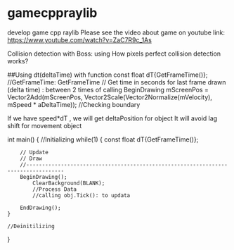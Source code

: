 # gamecppraylib
develop game cpp raylib
Please see the video about game on youtube link: https://www.youtube.com/watch?v=ZaC7R9c_1As

Collision detection with Boss: using How pixels perfect collision detection works?

##Using dt(deltaTime) with function  const float dT{GetFrameTime()}; //GetFrameTime: 
GetFrameTime  // Get time in seconds for last frame drawn (delta time) : between 2 times of calling BeginDrawing
    mScreenPos = Vector2Add(mScreenPos, Vector2Scale(Vector2Normalize(mVelocity), mSpeed * aDeltaTime));
   //Checking boundary
   
If we have speed*dT , we will get deltaPosition for object It will avoid lag shift for movement object

int main()
{
    //Initializing
    while(1)
    {
        const float dT{GetFrameTime()};
        
        // Update
        // Draw
        //----------------------------------------------------------------------------------
        BeginDrawing();
            ClearBackground(BLANK);
            //Process Data
            //calling obj.Tick(): to updata

        EndDrawing();
    }

    //Deinitilizing
}

